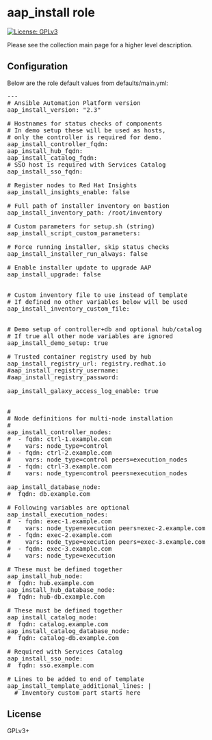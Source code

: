 # aap_install role

[![License: GPLv3](https://img.shields.io/badge/license-GPLv3-brightgreen.svg)](https://www.gnu.org/licenses/gpl-3.0)

Please see the collection main page for a higher level description.

## Configuration

Below are the role default values from defaults/main.yml:

<pre>
---
# Ansible Automation Platform version
aap_install_version: "2.3"

# Hostnames for status checks of components
# In demo setup these will be used as hosts,
# only the controller is required for demo.
aap_install_controller_fqdn:
aap_install_hub_fqdn:
aap_install_catalog_fqdn:
# SSO host is required with Services Catalog
aap_install_sso_fqdn:

# Register nodes to Red Hat Insights
aap_install_insights_enable: false

# Full path of installer inventory on bastion
aap_install_inventory_path: /root/inventory

# Custom parameters for setup.sh (string)
aap_install_script_custom_parameters:

# Force running installer, skip status checks
aap_install_installer_run_always: false

# Enable installer update to upgrade AAP
aap_install_upgrade: false


# Custom inventory file to use instead of template
# If defined no other variables below will be used
aap_install_inventory_custom_file:


# Demo setup of controller+db and optional hub/catalog
# If true all other node variables are ignored
aap_install_demo_setup: true

# Trusted container registry used by hub
aap_install_registry_url: registry.redhat.io
#aap_install_registry_username:
#aap_install_registry_password:

aap_install_galaxy_access_log_enable: true


#
# Node definitions for multi-node installation
#
aap_install_controller_nodes:
#  - fqdn: ctrl-1.example.com
#    vars: node_type=control
#  - fqdn: ctrl-2.example.com
#    vars: node_type=control peers=execution_nodes
#  - fqdn: ctrl-3.example.com
#    vars: node_type=control peers=execution_nodes

aap_install_database_node:
#  fqdn: db.example.com

# Following variables are optional
aap_install_execution_nodes:
#  - fqdn: exec-1.example.com
#    vars: node_type=execution peers=exec-2.example.com
#  - fqdn: exec-2.example.com
#    vars: node_type=execution peers=exec-3.example.com
#  - fqdn: exec-3.example.com
#    vars: node_type=execution

# These must be defined together
aap_install_hub_node:
#  fqdn: hub.example.com
aap_install_hub_database_node:
#  fqdn: hub-db.example.com

# These must be defined together
aap_install_catalog_node:
#  fqdn: catalog.example.com
aap_install_catalog_database_node:
#  fqdn: catalog-db.example.com

# Required with Services Catalog
aap_install_sso_node:
#  fqdn: sso.example.com

# Lines to be added to end of template
aap_install_template_additional_lines: |
  # Inventory custom part starts here
</pre>

## License

GPLv3+
